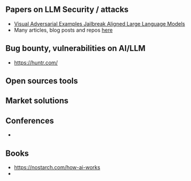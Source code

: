 ## Papers on LLM Security / attacks
* [Visual Adversarial Examples Jailbreak Aligned Large Language Models](https://arxiv.org/pdf/2306.13213) 
* Many articles, blog posts and repos [here](https://github.com/corca-ai/awesome-llm-security?tab=readme-ov-file)

## Bug bounty, vulnerabilities on AI/LLM
* https://huntr.com/

## Open sources tools 

## Market solutions 

## Conferences
*

## Books
* https://nostarch.com/how-ai-works
* 
